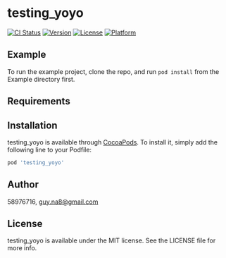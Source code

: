 # testing_yoyo

[![CI Status](https://img.shields.io/travis/58976716/testing_yoyo.svg?style=flat)](https://travis-ci.org/58976716/testing_yoyo)
[![Version](https://img.shields.io/cocoapods/v/testing_yoyo.svg?style=flat)](https://cocoapods.org/pods/testing_yoyo)
[![License](https://img.shields.io/cocoapods/l/testing_yoyo.svg?style=flat)](https://cocoapods.org/pods/testing_yoyo)
[![Platform](https://img.shields.io/cocoapods/p/testing_yoyo.svg?style=flat)](https://cocoapods.org/pods/testing_yoyo)

## Example

To run the example project, clone the repo, and run `pod install` from the Example directory first.

## Requirements

## Installation

testing_yoyo is available through [CocoaPods](https://cocoapods.org). To install
it, simply add the following line to your Podfile:

```ruby
pod 'testing_yoyo'
```

## Author

58976716, guy.na8@gmail.com

## License

testing_yoyo is available under the MIT license. See the LICENSE file for more info.
